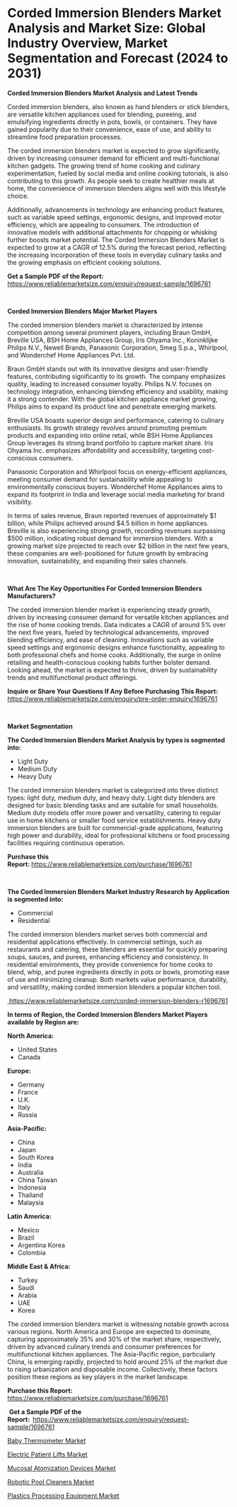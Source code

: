 <p><h1>Corded Immersion Blenders Market Analysis and Market Size: Global Industry Overview, Market Segmentation and Forecast (2024 to 2031)</h1></p><p><strong>Corded Immersion Blenders Market Analysis and Latest Trends</strong></p>
<p><p>Corded immersion blenders, also known as hand blenders or stick blenders, are versatile kitchen appliances used for blending, pureeing, and emulsifying ingredients directly in pots, bowls, or containers. They have gained popularity due to their convenience, ease of use, and ability to streamline food preparation processes. </p><p>The corded immersion blenders market is expected to grow significantly, driven by increasing consumer demand for efficient and multi-functional kitchen gadgets. The growing trend of home cooking and culinary experimentation, fueled by social media and online cooking tutorials, is also contributing to this growth. As people seek to create healthier meals at home, the convenience of immersion blenders aligns well with this lifestyle choice.</p><p>Additionally, advancements in technology are enhancing product features, such as variable speed settings, ergonomic designs, and improved motor efficiency, which are appealing to consumers. The introduction of innovative models with additional attachments for chopping or whisking further boosts market potential. The Corded Immersion Blenders Market is expected to grow at a CAGR of 12.5% during the forecast period, reflecting the increasing incorporation of these tools in everyday culinary tasks and the growing emphasis on efficient cooking solutions.</p></p>
<p><strong>Get a Sample PDF of the Report:&nbsp;</strong> <a href="https://www.reliablemarketsize.com/enquiry/request-sample/1696761?utm_campaign=1413&utm_medium=2&utm_source=Github&utm_content=ia&utm_term=20102024&utm_id=corded-immersion-blenders">https://www.reliablemarketsize.com/enquiry/request-sample/1696761</a></p>
<p>&nbsp;</p>
<p><strong>Corded Immersion Blenders Major Market Players</strong></p>
<p><p>The corded immersion blenders market is characterized by intense competition among several prominent players, including Braun GmbH, Breville USA, BSH Home Appliances Group, Iris Ohyama Inc., Koninklijke Philips N.V., Newell Brands, Panasonic Corporation, Smeg S.p.a., Whirlpool, and Wonderchef Home Appliances Pvt. Ltd. </p><p>Braun GmbH stands out with its innovative designs and user-friendly features, contributing significantly to its growth. The company emphasizes quality, leading to increased consumer loyalty. Philips N.V. focuses on technology integration, enhancing blending efficiency and usability, making it a strong contender. With the global kitchen appliance market growing, Philips aims to expand its product line and penetrate emerging markets.</p><p>Breville USA boasts superior design and performance, catering to culinary enthusiasts. Its growth strategy revolves around promoting premium products and expanding into online retail, while BSH Home Appliances Group leverages its strong brand portfolio to capture market share. Iris Ohyama Inc. emphasizes affordability and accessibility, targeting cost-conscious consumers.</p><p>Panasonic Corporation and Whirlpool focus on energy-efficient appliances, meeting consumer demand for sustainability while appealing to environmentally conscious buyers. Wonderchef Home Appliances aims to expand its footprint in India and leverage social media marketing for brand visibility.</p><p>In terms of sales revenue, Braun reported revenues of approximately $1 billion, while Philips achieved around $4.5 billion in home appliances. Breville is also experiencing strong growth, recording revenues surpassing $500 million, indicating robust demand for immersion blenders. With a growing market size projected to reach over $2 billion in the next few years, these companies are well-positioned for future growth by embracing innovation, sustainability, and expanding their sales channels.</p></p>
<p>&nbsp;</p>
<p><strong>What Are The Key Opportunities For Corded Immersion Blenders Manufacturers?</strong></p>
<p><p>The corded immersion blender market is experiencing steady growth, driven by increasing consumer demand for versatile kitchen appliances and the rise of home cooking trends. Data indicates a CAGR of around 5% over the next five years, fueled by technological advancements, improved blending efficiency, and ease of cleaning. Innovations such as variable speed settings and ergonomic designs enhance functionality, appealing to both professional chefs and home cooks. Additionally, the surge in online retailing and health-conscious cooking habits further bolster demand. Looking ahead, the market is expected to thrive, driven by sustainability trends and multifunctional product offerings.</p></p>
<p><strong>Inquire or Share Your Questions If Any Before Purchasing This Report:</strong> <a href="https://www.reliablemarketsize.com/enquiry/pre-order-enquiry/1696761?utm_campaign=1413&utm_medium=2&utm_source=Github&utm_content=ia&utm_term=20102024&utm_id=corded-immersion-blenders">https://www.reliablemarketsize.com/enquiry/pre-order-enquiry/1696761</a></p>
<p>&nbsp;</p>
<p><strong>Market Segmentation</strong></p>
<p><strong>The Corded Immersion Blenders Market Analysis by types is segmented into:</strong></p>
<p><ul><li>Light Duty</li><li>Medium Duty</li><li>Heavy Duty</li></ul></p>
<p><p>The corded immersion blenders market is categorized into three distinct types: light duty, medium duty, and heavy duty. Light duty blenders are designed for basic blending tasks and are suitable for small households. Medium duty models offer more power and versatility, catering to regular use in home kitchens or smaller food service establishments. Heavy duty immersion blenders are built for commercial-grade applications, featuring high power and durability, ideal for professional kitchens or food processing facilities requiring continuous operation.</p></p>
<p><strong>Purchase this Report:&nbsp;</strong><a href="https://www.reliablemarketsize.com/purchase/1696761?utm_campaign=1413&utm_medium=2&utm_source=Github&utm_content=ia&utm_term=20102024&utm_id=corded-immersion-blenders">https://www.reliablemarketsize.com/purchase/1696761</a></p>
<p>&nbsp;</p>
<p><strong>The Corded Immersion Blenders Market Industry Research by Application is segmented into:</strong></p>
<p><ul><li>Commercial</li><li>Residential</li></ul></p>
<p><p>The corded immersion blenders market serves both commercial and residential applications effectively. In commercial settings, such as restaurants and catering, these blenders are essential for quickly preparing soups, sauces, and purees, enhancing efficiency and consistency. In residential environments, they provide convenience for home cooks to blend, whip, and puree ingredients directly in pots or bowls, promoting ease of use and minimizing cleanup. Both markets value performance, durability, and versatility, making corded immersion blenders a popular kitchen tool.</p></p>
<p><a href="https://www.reliablemarketsize.com/corded-immersion-blenders-r1696761?utm_campaign=1413&utm_medium=2&utm_source=Github&utm_content=ia&utm_term=20102024&utm_id=corded-immersion-blenders">&nbsp;https://www.reliablemarketsize.com/corded-immersion-blenders-r1696761</a></p>
<p><strong>In terms of Region, the Corded Immersion Blenders Market Players available by Region are:</strong></p>
<p>
    <p> <strong> North America: </strong>
        <ul>
            <li>United States</li>
            <li>Canada</li>
        </ul>
        </p> 
    <p> <strong> Europe: </strong>
        <ul>
            <li>Germany</li>
            <li>France</li>
            <li>U.K.</li>
            <li>Italy</li>
            <li>Russia</li>
        </ul>
        </p> 
    <p> <strong> Asia-Pacific: </strong>
        <ul>
            <li>China</li>
            <li>Japan</li>
            <li>South Korea</li>
            <li>India</li>
            <li>Australia</li>
            <li>China Taiwan</li>
            <li>Indonesia</li>
            <li>Thailand</li>
            <li>Malaysia</li>
        </ul>
        </p> 
    <p> <strong> Latin America: </strong>
        <ul>
            <li>Mexico</li>
            <li>Brazil</li>
            <li>Argentina Korea</li>
            <li>Colombia</li>
        </ul>
        </p> 
    <p> <strong> Middle East & Africa: </strong>
        <ul>
            <li>Turkey</li>
            <li>Saudi</li>
            <li>Arabia</li>
            <li>UAE</li>
            <li>Korea</li>
        </ul>
    </p>
    </p>
<p><p>The corded immersion blenders market is witnessing notable growth across various regions. North America and Europe are expected to dominate, capturing approximately 35% and 30% of the market share, respectively, driven by advanced culinary trends and consumer preferences for multifunctional kitchen appliances. The Asia-Pacific region, particularly China, is emerging rapidly, projected to hold around 25% of the market due to rising urbanization and disposable income. Collectively, these factors position these regions as key players in the market landscape.</p></p>
<p><strong>Purchase this Report: </strong><a href="https://www.reliablemarketsize.com/purchase/1696761?utm_campaign=1413&utm_medium=2&utm_source=Github&utm_content=ia&utm_term=20102024&utm_id=corded-immersion-blenders">https://www.reliablemarketsize.com/purchase/1696761</a></p>
<p>&nbsp;<strong>Get a Sample PDF of the Report:&nbsp;&nbsp;</strong><a href="https://www.reliablemarketsize.com/enquiry/request-sample/1696761?utm_campaign=1413&utm_medium=2&utm_source=Github&utm_content=ia&utm_term=20102024&utm_id=corded-immersion-blenders">https://www.reliablemarketsize.com/enquiry/request-sample/1696761</a></p>
<p><strong></strong></p>
<p><p><a href="https://github.com/ChiragRP21/Market-Research-Report-List-6/blob/main/baby-thermometer-market.md?utm_campaign=1413&utm_medium=2&utm_source=Github&utm_content=ia&utm_term=20102024&utm_id=corded-immersion-blenders">Baby Thermometer Market</a></p><p><a href="https://www.linkedin.com/pulse/pulse-electric-patient-lifts-rhythms-change-market-resonance-qqdme?utm_campaign=1413&utm_medium=2&utm_source=Github&utm_content=ia&utm_term=20102024&utm_id=corded-immersion-blenders">Electric Patient Lifts Market</a></p><p><a href="https://www.linkedin.com/pulse/mucosal-atomization-devices-revenue-growth-report-2024--2jvbe?utm_campaign=1413&utm_medium=2&utm_source=Github&utm_content=ia&utm_term=20102024&utm_id=corded-immersion-blenders">Mucosal Atomization Devices Market</a></p><p><a href="https://issuu.com/reportprime-2/docs/robotic-pool-cleaners-market-size-2_906f664ef42646?utm_campaign=1413&utm_medium=2&utm_source=Github&utm_content=ia&utm_term=20102024&utm_id=corded-immersion-blenders">Robotic Pool Cleaners Market</a></p><p><a href="https://issuu.com/reportprime-2/docs/plastics-processing-equipment-marke_6e98f29890bd85?utm_campaign=1413&utm_medium=2&utm_source=Github&utm_content=ia&utm_term=20102024&utm_id=corded-immersion-blenders">Plastics Processing Equipment Market</a></p></p>